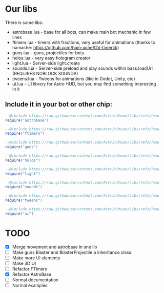 # Our libs
There is some libs:
* astrobase.lua - base for all bots, can make main bot mechanic in few lines
* ftimers.lua - timers with fractions, very useful for animations (thanks to hamache: https://github.com/ham-ache/l2d-timerlib)
* guns.lua - guns, projectiles for bots
* holos.lua - very easy hologram creator
* light.lua - Server-side light.create
* sounds.lua - Server-side preload and play sounds within bass.loadUrl (REQUIRES NOBLOCK SOUNDS)
* tweens.lua - Tweens for animations (like in Godot, Unity, etc)
* ui.lua - UI library for Astro HUD, but you may find something interesting in it

## Include it in your bot or other chip:
```lua
--@include https://raw.githubusercontent.com/AstricUnion/Libs/refs/heads/main/astrobase.lua as astrobase
require("astrobase")

--@include https://raw.githubusercontent.com/AstricUnion/Libs/refs/heads/main/ftimers.lua as ftimers
require("ftimers")

--@include https://raw.githubusercontent.com/AstricUnion/Libs/refs/heads/main/guns.lua as guns
require("guns")

--@include https://raw.githubusercontent.com/AstricUnion/Libs/refs/heads/main/holos.lua as holos
require("holos")

--@include https://raw.githubusercontent.com/AstricUnion/Libs/refs/heads/main/light.lua as light
require("light")

--@include https://raw.githubusercontent.com/AstricUnion/Libs/refs/heads/main/sounds.lua as sounds
require("sounds")

--@include https://raw.githubusercontent.com/AstricUnion/Libs/refs/heads/main/tweens.lua as tweens
require("tweens")

--@include https://raw.githubusercontent.com/AstricUnion/Libs/refs/heads/main/ui.lua as ui
require("ui")
```

# TODO
- [x] Merge movement and astrobase in one lib
- [ ] Make guns Blaster and BlasterProjectile a inheritance class
- [ ] Make more UI elements
- [ ] Make 3D UI
- [ ] Refactor FTimers
- [x] Refactor AstroBase
- [ ] Normal documentation
- [ ] Normal examples
